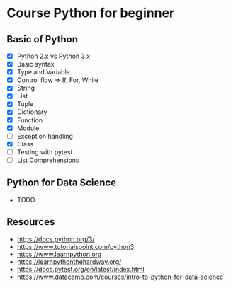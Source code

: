 # Course Python for beginner

## Basic of Python
* [x] Python 2.x vs Python 3.x
* [x] Basic syntax
* [x] Type and Variable
* [x] Control flow => If, For, While
* [x] String
* [x] List
* [x] Tuple
* [x] Dictionary
* [x] Function
* [x] Module
* [ ] Exception handling
* [x] Class
* [ ] Testing with pytest
* [ ] List Comprehensions

## Python for Data Science
* TODO

## Resources
* https://docs.python.org/3/
* https://www.tutorialspoint.com/python3
* https://www.learnpython.org
* https://learnpythonthehardway.org/
* https://docs.pytest.org/en/latest/index.html
* https://www.datacamp.com/courses/intro-to-python-for-data-science

